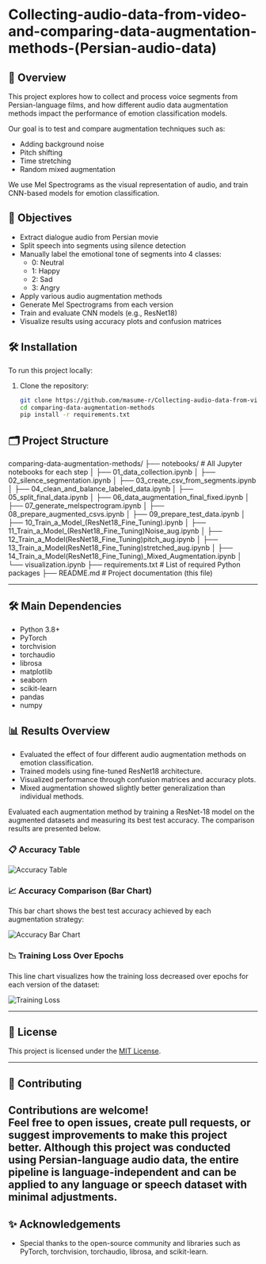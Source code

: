 # Collecting-audio-data-from-video-and-comparing-data-augmentation-methods-(Persian-audio-data)

## 📌 Overview

This project explores how to collect and process voice segments from Persian-language films, and how different audio data augmentation methods impact the performance of emotion classification models.

Our goal is to test and compare augmentation techniques such as:
- Adding background noise
- Pitch shifting
- Time stretching
- Random mixed augmentation

We use Mel Spectrograms as the visual representation of audio, and train CNN-based models for emotion classification.

## 🎯 Objectives

- Extract dialogue audio from Persian movie
- Split speech into segments using silence detection
- Manually label the emotional tone of segments into 4 classes:
  - 0: Neutral
  - 1: Happy
  - 2: Sad
  - 3: Angry
- Apply various audio augmentation methods
- Generate Mel Spectrograms from each version
- Train and evaluate CNN models (e.g., ResNet18)
- Visualize results using accuracy plots and confusion matrices


## 🛠️ Installation

To run this project locally:

1. Clone the repository:
   ```bash
   git clone https://github.com/masume-r/Collecting-audio-data-from-video-and-comparing-data-augmentation-methods-Persian-audio-data-.git
   cd comparing-data-augmentation-methods
   pip install -r requirements.txt


## 🗂️ Project Structure
comparing-data-augmentation-methods/ ├── notebooks/ # All Jupyter notebooks for each step │ ├──
 01_data_collection.ipynb │ ├── 02_silence_segmentation.ipynb │ ├── 03_create_csv_from_segments.ipynb │ ├── 04_clean_and_balance_labeled_data.ipynb │ ├── 05_split_final_data.ipynb │ ├── 06_data_augmentation_final_fixed.ipynb │ ├── 07_generate_melspectrogram.ipynb │ ├── 08_prepare_augmented_csvs.ipynb │ ├── 09_prepare_test_data.ipynb │ ├── 10_Train_a_Model_(ResNet18_Fine_Tuning).ipynb │ ├── 11_Train_a_Model_(ResNet18_Fine_Tuning)Noise_aug.ipynb │ ├──  12_Train_a_Model(ResNet18_Fine_Tuning)pitch_aug.ipynb │ ├── 13_Train_a_Model(ResNet18_Fine_Tuning)stretched_aug.ipynb │ ├── 14_Train_a_Model(ResNet18_Fine_Tuning)_Mixed_Augmentation.ipynb │ └── visualization.ipynb ├── requirements.txt # List of required Python packages ├── README.md # Project documentation (this file)


 
---

## 🛠️ Main Dependencies

- Python 3.8+
- PyTorch
- torchvision
- torchaudio
- librosa
- matplotlib
- seaborn
- scikit-learn
- pandas
- numpy




## 📊 Results Overview

- Evaluated the effect of four different audio augmentation methods on emotion classification.
- Trained models using fine-tuned ResNet18 architecture.
- Visualized performance through confusion matrices and accuracy plots.
- Mixed augmentation showed slightly better generalization than individual methods.

Evaluated each augmentation method by training a ResNet-18 model on the augmented datasets and measuring its best test accuracy. The comparison results are presented below.

### 📋 Accuracy Table

![Accuracy Table](notebooks/table.png)

### 📈 Accuracy Comparison (Bar Chart)

This bar chart shows the best test accuracy achieved by each augmentation strategy:

![Accuracy Bar Chart](notebooks/plt.png)

### 📉 Training Loss Over Epochs

This line chart visualizes how the training loss decreased over epochs for each version of the dataset:

![Training Loss](notebooks/plt-loss.png)

---

## 📄 License

This project is licensed under the [MIT License](LICENSE).

---

## 🤝 Contributing

Contributions are welcome!  
Feel free to open issues, create pull requests, or suggest improvements to make this project better.
Although this project was conducted using Persian-language audio data, the entire pipeline is language-independent and can be applied to any language or speech dataset with minimal adjustments.
---

## ✨ Acknowledgements

- Special thanks to the open-source community and libraries such as PyTorch, torchvision, torchaudio, librosa, and scikit-learn.







